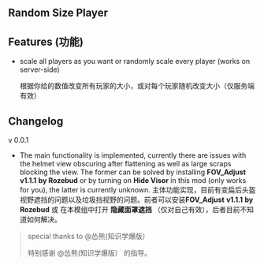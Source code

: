 ## Random Size Player

## Features (功能)

- scale all players as you want or randomly scale every player (works on server-side)

  根据你给的数值改变所有玩家的大小，或对每个玩家随机改变大小（仅服务端有效）

## Changelog

v 0.0.1

- The main functionality is implemented, currently there are issues with the helmet view obscuring after flattening as well as large scraps blocking the view. The former can be solved by installing **FOV_Adjust** **v1.1.1** **by Rozebud** or by turning on **Hide Visor** in this mod (only works for you), the latter is currently unknown.
  主体功能实现，目前有变扁后头盔视野遮挡的问题以及垃圾挡视野的问题。前者可以安装**FOV_Adjust** **v1.1.1** **by Rozebud** 或 在本模组中打开 **隐藏面罩遮挡** （仅对自己有效），后者目前不知道如何解决。

  

> special thanks to @怂熊(知识学爆版）
>
> 特别感谢  @怂熊(知识学爆版） 的指导。





